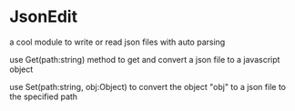 # JsonEdit
a cool module to write or read json files with auto parsing

use Get(path:string) method to get and convert a json file to a javascript object

use Set(path:string, obj:Object) to convert the object "obj" to a json file to the specified path
